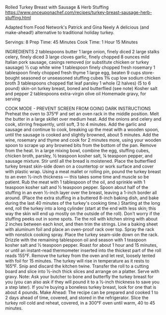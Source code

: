 Rolled Turkey Breast with Sausage & Herb Stuffing
https://www.onceuponachef.com/recipes/turkey-breast-sausage-herb-stuffing.html

Adapted from Food Network's Patrick and Gina Neely
A delicious (and make-ahead!) alternative to traditional holiday turkey.

Servings: 8
Prep Time: 45 Minutes
Cook Time: 1 Hour 15 Minutes

INGREDIENTS
2 tablespoons butter
1 large onion, finely diced
2 large stalks celery, finely diced
3 large cloves garlic, finely chopped
8 ounces mild Italian pork sausage, casings removed (or substitute chicken or turkey sausage)
½ cup white wine
1 tablespoon finely chopped fresh rosemary
1 tablespoon finely chopped fresh thyme
1 large egg, beaten
9 cups store-bought seasoned or unseasoned stuffing cubes
1¾ cup low sodium chicken broth
3 tablespoons chopped flat leaf parsley
1 whole (2 halves) (5 to 6 pound) skin-on turkey breast, boned and butterflied (see note)
Kosher salt and pepper
2 tablespoons extra-virgin olive oil
Homemade gravy, for serving

COOK MODE - PREVENT SCREEN FROM GOING DARK
INSTRUCTIONS
Preheat the oven to 375°F and set an oven rack in the middle position.
Melt the butter in a large skillet over medium heat. Add the onions and celery and cook, stirring frequently, until soft, 3 to 4 minutes. Add the garlic and sausage and continue to cook, breaking up the meat with a wooden spoon, until the sausage is cooked and slightly browned, about 5 minutes. Add the wine, rosemary and thyme and cook for 2 minutes more, using your wooden spoon to scrape up any browned bits from the bottom of the pan. Remove from the heat.
In a large mixing bowl, combine the egg, stuffing cubes, chicken broth, parsley, ½ teaspoon kosher salt, ¼ teaspoon pepper, and sausage mixture. Stir until all the bread is moistened.
Place the butterflied turkey breast skin-side down on a countertop or work surface and cover with plastic wrap. Using a meat mallet or rolling pin, pound the turkey breast to an even ½-inch thickness — this takes some time and muscle so be patient. Rub the meat with 1 tablespoon of the oil, and sprinkle with 1 teaspoon kosher salt and ½ teaspoon pepper. Spoon about half of the stuffing in an even ½-inch layer over the breast, leaving a 1-inch border all around. (Place the extra stuffing in a buttered 8-inch baking dish, and bake during the last 40 minutes of the turkey's cooking time.)
Starting at the long end, roll the turkey into a long cylinder (start at the end with less skin; this way the skin will end up mostly on the outside of the roll). Don't worry if the stuffing peeks out in some spots. Tie the roll with kitchen string with about 2 inches between each knot, and then trim the strings.
Line a baking sheet with aluminum foil and place an oven-proof rack over top. Spray the rack with nonstick cooking spray. Place the turkey seam-side down on the rack. Drizzle with the remaining tablespoon oil and season with 1 teaspoon kosher salt and ½ teaspoon pepper. Roast for about 1 hour and 15 minutes, or until an instant-read thermometer inserted into the thickest part of the roll reads 155°F. Remove the turkey from the oven and let rest, loosely tented with foil for 15 minutes. The turkey will rise in temperature as it rests to 165°F. Snip and discard the kitchen twine. Transfer the roll to a cutting board and slice into ½-inch thick slices and arrange on a platter. Serve with gravy.
Note: Ask your butcher to bone and butterfly the turkey breast for you (you can also ask if they will pound it to a ½-inch thickness to save you a step later). If you're buying a boneless turkey breast, look for one that is about 4 pounds.
Make Ahead: The recipe can be prepared and cooked 1 to 2 days ahead of time, covered, and stored in the refrigerator. Slice the turkey roll cold and reheat, covered, in a 300°F oven until warm, 40 to 45 minutes.
